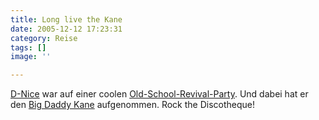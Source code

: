 ```yaml
---
title: Long live the Kane
date: 2005-12-12 17:23:31
category: Reise
tags: []
image: ''

---
```


[D-Nice](http://www.d-nice.com) war auf einer coolen [Old-School-Revival-Party](http://www.d-nice.com/journal/archives/000070.php). Und dabei hat er den [Big Daddy Kane](http://www.d-nice.com/kane.mov) aufgenommen. Rock the Discotheque!
